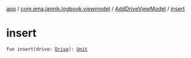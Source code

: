 [app](../../index.md) / [com.ema.jannik.logbook.viewmodel](../index.md) / [AddDriveViewModel](index.md) / [insert](./insert.md)

# insert

`fun insert(drive: `[`Drive`](../../com.ema.jannik.logbook.model.database/-drive/index.md)`): `[`Unit`](https://kotlinlang.org/api/latest/jvm/stdlib/kotlin/-unit/index.html)